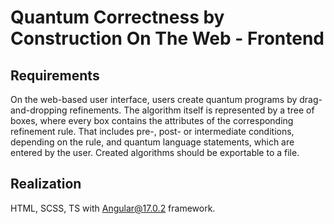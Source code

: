 # Quantum Correctness by Construction On The Web - Frontend

## Requirements
On the web-based user interface, users create quantum programs
by drag-and-dropping refinements. The algorithm itself
is represented by a tree of boxes, where every box contains
the attributes of the corresponding refinement rule. That
includes pre-, post- or intermediate conditions, depending
on the rule, and quantum language statements, which are
entered by the user. Created algorithms should be exportable
to a file.

## Realization
HTML, SCSS, TS with Angular@17.0.2 framework.
